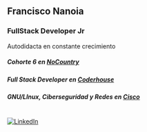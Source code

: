 ## Francisco Nanoia 

### FullStack Developer Jr
Autodidacta en constante crecimiento

##### Cohorte 6 en [NoCountry](https://www.nocountry.tech/)

##### Full Stack Developer en [Coderhouse](https://www.coderhouse.com/)

##### GNU/LInux, Ciberseguridad y Redes en [Cisco](https://www.netacad.com/)

<br>[![LinkedIn][linkedin-shield]][linkedin-url-fran]


[linkedin-shield]: https://img.shields.io/badge/-LinkedIn-black.svg?style=for-the-badge&logo=linkedin&colorB=555
[linkedin-url-fran]: https://linkedin.com/in/fnanoia
